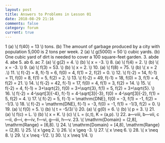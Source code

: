 ```yaml
---
layout: post
title: Answers to Problems in Lesson 01
date: 2018-08-29 21:16
comments: false
category: forum
current: true
---
```


1 (a) \\( f(40) = 13 \\) tons. (b) The amount of garbage produced by a city with population 5,000 is 2 tons per week.
2 (a) \\( g(5000) = 50 \\) cubic yards. (b) One cubic yard of dirt is needed to cover a 100 square-feet garden.
3. abde
4. abe
5. ab
6. ac
7. (a) \\( g(2) = 4. \\) (b) \\( x = -3. \\)
8. (a) \\( f(4) = 2. \\) (b) \\( x = -3. \\)
9. (a) \\( f(3) = 53. \\) (b) \\( x = 2. \\)
10. (a) \\( f(8) = 75. \\) (b) \\( x = 2 .\\)
11. \\( f(-2) = 8, f(-1) = 6, f(0) = 4, f(1) = 2, f(2) = 0. \\)
12. \\( f(-2) = 14, f(-1) = 11, f(0) = 8, f(1) = 5, f(2) = 2. \\)
13. \\( f(-2) = 49, f(-1) = 18, f(0) = 3, f(1) = 4, f(2) = 21. \\)
14. \\( f(-2) = 42, f(-1) = 17, f(0) = 4, f(1) = 3, f(2) = 14. \\)
15. \\( f(-2) = 4, f(-1) = 3+\sqrt{2}, f(0) = 3+\sqrt{3}, f(1) = 5, f(2) = 3+\sqrt{5}. \\)
16. \\( f(-2) = 4-\sqrt[3]{-4}, f(-1) = 4-\sqrt[3]{-3}, f(0) = 4-\sqrt[3]{-2}, f(1) = 5, f(2) = 4. \\)
17. \\( f(-2) = 5, f(-1) = \mathrm{DNE}, f(0) = -3, f(1) = -1, f(2) = -1/3. \\)
18. \\( f(-2) = \mathrm{DNE}, f(-1) = -3, f(0) = -1, f(1) = -1/3, f(2) = 0. \\)
19. (a) \\( f(0) = 5. \\) (b) \\( t = -5/3/ \\)
20. (a) \\( g(0) = 6. \\) (b) \\( p = 3. \\)
21. (a) \\( f(c) = L. \\) (b) \\( x = K. \\) (c) \\( L = (c,t), K = (a,p). \\)
22. a—viii, b—vii, c—ii, d—i, e—iv, f—vi, g—iii, h—v.
23. \\( \mathrm{Domain} = (2,8], \mathrm{Range} = [6,8). \\)
24. \\( \mathrm{Domain} = [4,8), \mathrm{Range} = (2,8]. \\)
25. \\( x \geq 2. \\)
26. \\( x \geq -3. \\)
27. \\( x \neq 6. \\)
28. \\( x \neq 8. \\)
29. \\( x \neq -1/2. \\)
30. \\( x \neq 1/4. \\)
